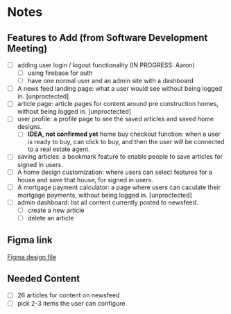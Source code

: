 # Notes

## Features to Add (from Software Development Meeting)

- [ ] adding user login / logout functionality (IN PROGRESS: Aaron)
  - [ ] using firebase for auth
  - [ ] have one normal user and an admin site with a dashboard
- [ ] A news feed landing page: what a user would see without being logged in. [unproctected]
- [ ] article page: article pages for content around pre construction homes, without being logged in. [unproctected]
- [ ] user profile: a profile page to see the saved articles and saved home designs.
  - [ ] **IDEA, not confirmed yet** home buy checkout function: when a user is ready to buy, can click to buy, and then the user will be connected to a real estate agent.
- [ ] saving articles: a bookmark feature to enable people to save articles for signed in users.
- [ ] A home design customization: where users can select features for a house and save that house, for signed in users.
- [ ] A mortgage payment calculator: a page where users can caculate their mortgage payments, without being logged in. [unproctected]
- [ ] admin dashboard: list all content currently posted to newsfeed.
  - [ ] create a new article
  - [ ] delete an article

## Figma link

[Figma design file]([unproctected])

## Needed Content

- [ ] 26 articles for content on newsfeed
- [ ] pick 2-3 items the user can configure
